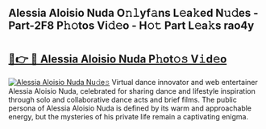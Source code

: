 ## Alessia Aloisio Nuda O𝚗𝚕yf𝚊ns L𝚎a𝚔ed N𝚞𝚍es - Part-2F8 P𝚑𝚘tos Vi𝚍𝚎o - H𝚘𝚝 Part L𝚎a𝚔s rao4y

# <h2><a href="http://kf8741.oniu.top/?m=Alessia+Aloisio+Nuda">🔗👉 🔴 Alessia Aloisio Nuda P𝚑ot𝚘𝚜 V𝚒d𝚎o</a></h2>

[![Alessia Aloisio Nuda Nu𝚍e𝚜](https://i.imgur.com/0qMVB7G.gif)](http://kf8741.oniu.top/?m=Alessia+Aloisio+Nuda)
Virtual dance innovator and web entertainer Alessia Aloisio Nuda, celebrated for sharing dance and lifestyle inspiration through solo and collaborative dance acts and brief films. The public persona of Alessia Aloisio Nuda is defined by its warm and approachable energy, but the mysteries of his private life remain a captivating enigma.  
